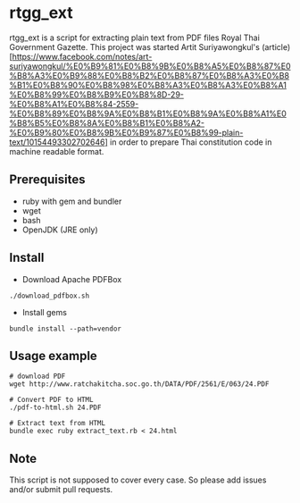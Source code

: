 # rtgg_ext

rtgg_ext is a script for extracting plain text from PDF files Royal Thai Government Gazette. This project was started Artit Suriyawongkul's (article)[https://www.facebook.com/notes/art-suriyawongkul/%E0%B9%81%E0%B8%9B%E0%B8%A5%E0%B8%87%E0%B8%A3%E0%B9%88%E0%B8%B2%E0%B8%87%E0%B8%A3%E0%B8%B1%E0%B8%90%E0%B8%98%E0%B8%A3%E0%B8%A3%E0%B8%A1%E0%B8%99%E0%B8%B9%E0%B8%8D-29-%E0%B8%A1%E0%B8%84-2559-%E0%B8%89%E0%B8%9A%E0%B8%B1%E0%B8%9A%E0%B8%A1%E0%B8%B5%E0%B8%8A%E0%B8%B1%E0%B8%A2-%E0%B9%80%E0%B8%9B%E0%B9%87%E0%B8%99-plain-text/10154493302702646] in order to prepare Thai constitution code in machine readable format.

## Prerequisites
* ruby with gem and bundler
* wget
* bash
* OpenJDK (JRE only)


## Install
* Download Apache PDFBox
```
./download_pdfbox.sh
```
* Install gems
```
bundle install --path=vendor
```
## Usage example
```
# download PDF
wget http://www.ratchakitcha.soc.go.th/DATA/PDF/2561/E/063/24.PDF 

# Convert PDF to HTML
./pdf-to-html.sh 24.PDF

# Extract text from HTML
bundle exec ruby extract_text.rb < 24.html
```
## Note
This script is not supposed to cover every case. So please add issues and/or submit pull requests.
